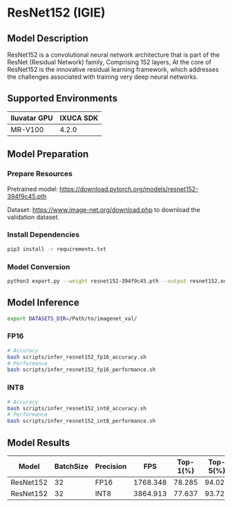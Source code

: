 # ResNet152 (IGIE)

## Model Description

ResNet152 is a convolutional neural network architecture that is part of the ResNet (Residual Network) family, Comprising 152 layers, At the core of ResNet152 is the innovative residual learning framework, which addresses the challenges associated with training very deep neural networks.

## Supported Environments

| Iluvatar GPU | IXUCA SDK |
|--------------|-----------|
| MR-V100      | 4.2.0     |

## Model Preparation

### Prepare Resources

Pretrained model: <https://download.pytorch.org/models/resnet152-394f9c45.pth>

Dataset: <https://www.image-net.org/download.php> to download the validation dataset.

### Install Dependencies

```bash
pip3 install -r requirements.txt
```

### Model Conversion

```bash
python3 export.py --weight resnet152-394f9c45.pth --output resnet152.onnx
```

## Model Inference

```bash
export DATASETS_DIR=/Path/to/imagenet_val/
```

### FP16

```bash
# Accuracy
bash scripts/infer_resnet152_fp16_accuracy.sh
# Performance
bash scripts/infer_resnet152_fp16_performance.sh
```

### INT8

```bash
# Accuracy
bash scripts/infer_resnet152_int8_accuracy.sh
# Performance
bash scripts/infer_resnet152_int8_performance.sh
```

## Model Results

| Model     | BatchSize | Precision | FPS      | Top-1(%) | Top-5(%) |
|-----------|-----------|-----------|----------|----------|----------|
| ResNet152 | 32        | FP16      | 1768.348 | 78.285   | 94.022   |
| ResNet152 | 32        | INT8      | 3864.913 | 77.637   | 93.728   |
